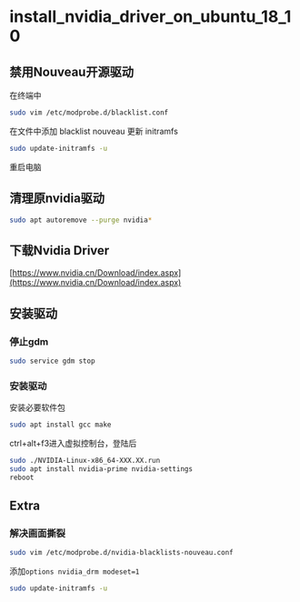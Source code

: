 # install_nvidia_driver_on_ubuntu_18_10

## 禁用Nouveau开源驱动
在终端中
```bash
sudo vim /etc/modprobe.d/blacklist.conf
```
在文件中添加 blacklist nouveau
更新 initramfs
```bash
sudo update-initramfs -u
```
重启电脑

## 清理原nvidia驱动
```bash
sudo apt autoremove --purge nvidia*
```

## 下载Nvidia Driver
[https://www.nvidia.cn/Download/index.aspx](https://www.nvidia.cn/Download/index.aspx)

## 安装驱动
### 停止gdm
```bash
sudo service gdm stop
```
### 安装驱动

安装必要软件包
```bash
sudo apt install gcc make
```
ctrl+alt+f3进入虚拟控制台，登陆后
```bash
sudo ./NVIDIA-Linux-x86_64-XXX.XX.run
sudo apt install nvidia-prime nvidia-settings
reboot
```
## Extra
### 解决画面撕裂
```bash
sudo vim /etc/modprobe.d/nvidia-blacklists-nouveau.conf
```
添加`options nvidia_drm modeset=1`

```bash
sudo update-initramfs -u
```
